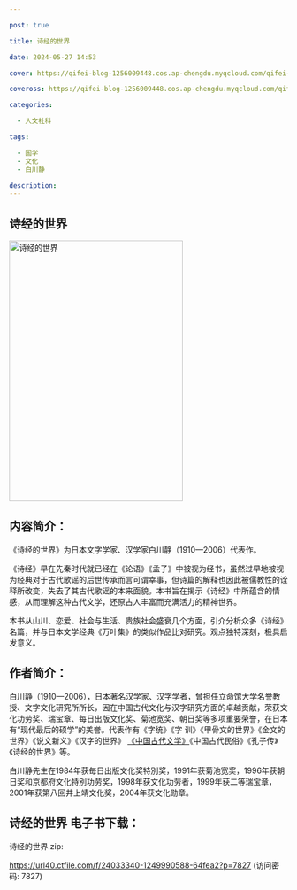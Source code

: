 ```yaml
---

post: true

title: 诗经的世界

date: 2024-05-27 14:53

cover: https://qifei-blog-1256009448.cos.ap-chengdu.myqcloud.com/qifei-blog/660aac719f345e8d03351c8c.jpg

coveross: https://qifei-blog-1256009448.cos.ap-chengdu.myqcloud.com/qifei-blog/660aac719f345e8d03351c8c.jpg

categories:

  - 人文社科

tags:

  - 国学
  - 文化
  - 白川静

description:
---
```


## 诗经的世界
<img alt="诗经的世界 " class="aligncenter loading" data-was-processed="true" decoding="async" fetchpriority="high" height="471" src="https://qifei-blog-1256009448.cos.ap-chengdu.myqcloud.com/qifei-blog/660aac719f345e8d03351c8c.jpg" style="cursor: zoom-in;" width="314"/>

## 内容简介：

《诗经的世界》为日本文字学家、汉学家白川静（1910—2006）代表作。

《诗经》早在先秦时代就已经在《论语》《孟子》中被视为经书，虽然过早地被视为经典对于古代歌谣的后世传承而言可谓幸事，但诗篇的解释也因此被儒教性的诠释所改变，失去了其古代歌谣的本来面貌。本书旨在揭示《诗经》中所蕴含的情感，从而理解这种古代文学，还原古人丰富而充满活力的精神世界。

本书从山川、恋爱、社会与生活、贵族社会盛衰几个方面，引介分析众多《诗经》名篇，并与日本文学经典《万叶集》的类似作品比对研究。观点独特深刻，极具启发意义。

## 作者简介：

白川静（1910—2006），日本著名汉学家、汉字学者，曾担任立命馆大学名誉教授、文字文化研究所所长，因在中国古代文化与汉字研究方面的卓越贡献，荣获文化功劳奖、瑞宝章、每日出版文化奖、菊池宽奖、朝日奖等多项重要荣誉，在日本有“现代最后的硕学”的美誉。代表作有《字统》《字 训》《甲骨文的世界》《金文的世界》《说文新义》《汉字的世界》 <a href="https://www.huibooks.com/10528.html">《中国古代文学》</a>《中国古代民俗》《孔子传》《诗经的世界》等。

白川静先生在1984年获毎日出版文化奖特別奖，1991年获菊池宽奖，1996年获朝日奖和京都府文化特別功劳奖，1998年获文化功劳者，1999年获二等瑞宝章，2001年获第八回井上靖文化奖，2004年获文化勋章。

## 诗经的世界 电子书下载：



诗经的世界.zip: 

https://url40.ctfile.com/f/24033340-1249990588-64fea2?p=7827 (访问密码: 7827)
